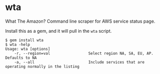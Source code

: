 # wta
What The Amazon?  Command line scraper for AWS service status page.

Install this as a gem, and it will pull in the `wta` script.

```
$ gem install wta
$ wta -help
Usage: wta [options]
    -r, --region=val                 Select region NA, SA, EU, AP. Defaults to NA
    -a, --all                        Include services that are operating normally in the listing
```
